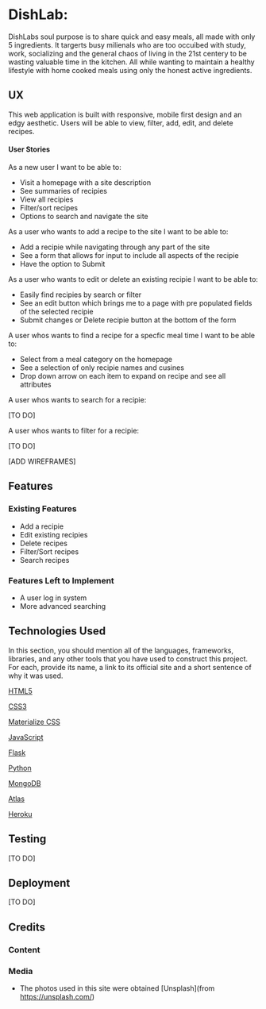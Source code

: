 # DishLab: 

DishLabs soul purpose is to share quick and easy meals, all made with only 5 ingredients. It targerts busy milienals who are too 
occuibed with study, work, socializing and the general chaos of living in the 21st centery to be wasting valuable time in the kitchen. 
All while wanting to maintain a healthy lifestyle with home cooked meals using only the honest active ingredients. 

## UX

This web application is built with responsive, mobile first design and an edgy aesthetic. Users will be able to view, filter, add, edit, and delete 
recipes. 


#### User Stories 

As a new user I want to be able to:
- Visit a homepage with a site description
- See summaries of recipies
- View all recipies 
- Filter/sort recipes
- Options to search and navigate the site

As a user who wants to add a recipe to the site I want to be able to:
- Add a recipie while navigating through any part of the site
- See a form that allows for input to include all aspects of the recipie
- Have the option to Submit  

As a user who wants to edit or delete an existing recipie I want to be able to:

- Easily find recipies by search or filter 
- See an edit button which brings me to a page with pre populated fields of the selected recipie
- Submit changes or Delete recipie button at the bottom of the form 

A user whos wants to find a recipe for a specfic meal time I want to be able to:
- Select from a meal category on the homepage
- See a selection of only recipie names and cusines
- Drop down arrow on each item to expand on recipe and see all attributes

A user whos wants to search for a recipie:

[TO DO]

A user whos wants to filter for a recipie:

[TO DO]

[ADD WIREFRAMES]

## Features

### Existing Features

- Add a recipie
- Edit existing recipies
- Delete recipes
- Filter/Sort recipes 
- Search recipes

### Features Left to Implement
- A user log in system
- More advanced searching 

## Technologies Used

In this section, you should mention all of the languages, frameworks, libraries, and any other tools that you have used to construct this project. For each, provide its name, a link to its official site and a short sentence of why it was used.

[HTML5](https://developer.mozilla.org/en-US/docs/Web/Guide/HTML/HTML5)

[CSS3](https://developer.mozilla.org/en-US/docs/Web/CSS/CSS3)

[Materialize CSS](#)

[JavaScript](#)

[Flask](#)

[Python](#)

[MongoDB](#)

[Atlas](#)

[Heroku](#)



## Testing

[TO DO]


## Deployment

[TO DO]


## Credits

### Content

### Media
- The photos used in this site were obtained [Unsplash](from https://unsplash.com/)

